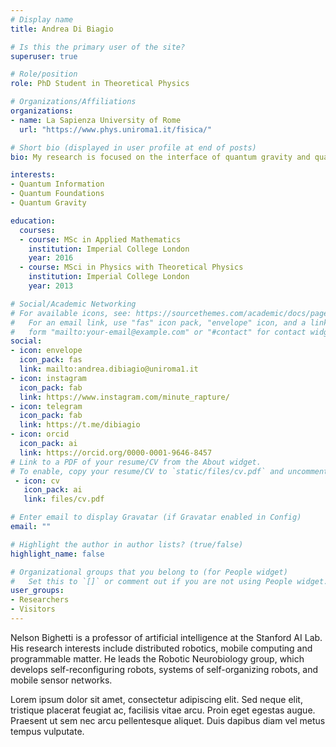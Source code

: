 ```yaml
---
# Display name
title: Andrea Di Biagio

# Is this the primary user of the site?
superuser: true

# Role/position
role: PhD Student in Theoretical Physics

# Organizations/Affiliations
organizations:
- name: La Sapienza University of Rome
  url: "https://www.phys.uniroma1.it/fisica/"

# Short bio (displayed in user profile at end of posts)
bio: My research is focused on the interface of quantum gravity and quantum information. What can low energy quantum systems teach us about space and time?

interests:
- Quantum Information
- Quantum Foundations
- Quantum Gravity

education:
  courses:
  - course: MSc in Applied Mathematics
    institution: Imperial College London
    year: 2016
  - course: MSci in Physics with Theoretical Physics
    institution: Imperial College London
    year: 2013

# Social/Academic Networking
# For available icons, see: https://sourcethemes.com/academic/docs/page-builder/#icons
#   For an email link, use "fas" icon pack, "envelope" icon, and a link in the
#   form "mailto:your-email@example.com" or "#contact" for contact widget.
social:
- icon: envelope
  icon_pack: fas
  link: mailto:andrea.dibiagio@uniroma1.it 
- icon: instagram
  icon_pack: fab
  link: https://www.instagram.com/minute_rapture/
- icon: telegram
  icon_pack: fab
  link: https://t.me/dibiagio
- icon: orcid
  icon_pack: ai
  link: https://orcid.org/0000-0001-9646-8457
# Link to a PDF of your resume/CV from the About widget.
# To enable, copy your resume/CV to `static/files/cv.pdf` and uncomment the lines below.
 - icon: cv
   icon_pack: ai
   link: files/cv.pdf

# Enter email to display Gravatar (if Gravatar enabled in Config)
email: ""

# Highlight the author in author lists? (true/false)
highlight_name: false

# Organizational groups that you belong to (for People widget)
#   Set this to `[]` or comment out if you are not using People widget.
user_groups:
- Researchers
- Visitors
---
```


Nelson Bighetti is a professor of artificial intelligence at the Stanford AI Lab. His research interests include distributed robotics, mobile computing and programmable matter. He leads the Robotic Neurobiology group, which develops self-reconfiguring robots, systems of self-organizing robots, and mobile sensor networks.

Lorem ipsum dolor sit amet, consectetur adipiscing elit. Sed neque elit, tristique placerat feugiat ac, facilisis vitae arcu. Proin eget egestas augue. Praesent ut sem nec arcu pellentesque aliquet. Duis dapibus diam vel metus tempus vulputate.
